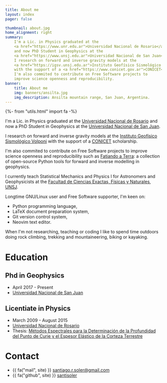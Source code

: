 ```yaml
---
title: About me
layout: index
pager: false

thumbnail: about.jpg
home_alignment: right
summary:
    I'm a Lic. in Physics graduated at the
    <a href="https://www.unr.edu.ar">Universidad Nacional de Rosario</a>
    and now PhD Student in Geophysics at the
    <a href="https://www.unsj.edu.ar">Universidad Nacional de San Juan</a>.
    I research on forward and inverse gravity models at the
    <a href="https://igsv.unsj.edu.ar">Instituto Geofísico Sismológico Volponi</a>
    with the support of a <a href="https://www.conicet.gov.ar">CONICET</a> scholarship.
    I'm also commited to contribute on Free Software projects to
    improve science openness and reproducibility.
banner:
    title: About me
    img: banners/ansilta.jpg
    img_description: Ansilta mountain range, San Juan, Argentina.
---
```

{%- from "utils.html" import fa -%}


I'm a Lic. in Physics graduated at the
[Universidad Nacional de Rosario](https://www.unr.edu.ar)
and now a PhD Student in Geophysics at the
[Universidad Nacional de San Juan](https://www.unsj.edu.ar).

I research on forward and inverse gravity models at the
[Instituto Geofísico Sismológico Volponi](http://http://igsv.unsj.edu.ar/)
with the support of a [CONICET](https://www.conicet.gov.ar) scholarship.

I'm also commited to contribute on Free Software projects to
improve science openness and reproducibility such as
[Fatiando a Terra](https://www.fatiando.org/): a collection of open-source Python tools
for forward and inverse modelling in geophysics.

I currently teach Statistical Mechanics and Physics I for Astronomers and
Geophysicists at the
[Facultad de Ciencias Exactas, Físicas y Naturales](http://exactas.unsj.edu.ar/),
[UNSJ](https://www.unsj.edu.ar).


Longtime GNU/Linux user and Free Software supporter, I'm keen on:

- Python programming language,
- LaTeX document preparation system,
- Git version control system,
- Neovim text editor.


When I'm not researching, teaching or coding I like to spend time outdoors doing rock
climbing, trekking and mountaineering, biking or kayaking.

# Education

## Phd in Geophysics

- April 2017 - Present
- [Universidad Nacional de San Juan](https://www.unsj.edu.ar)

## Licentiate in Physics

- March 2009 - August 2015
- [Universidad Nacional de Rosario](https://www.unr.edu.ar)
- Thesis: [Métodos Espectrales para la Determinación de la Profundidad del Punto de Curie y el Espesor Elástico de la Corteza Terrestre](https://github.com/santisoler/tesina-fisica)


# Contact

<div class="container">
    <ul>
        <li>{{ fa("mail", site) }} <a href="mailto:santiago.r.soler@gmail.com">santiago.r.soler@gmail.com</a> </li>
        <li>{{ fa("github", site) }} <a href="https://www.github.com/santisoler">santisoler</a> </li>
    </ul>
</div>
